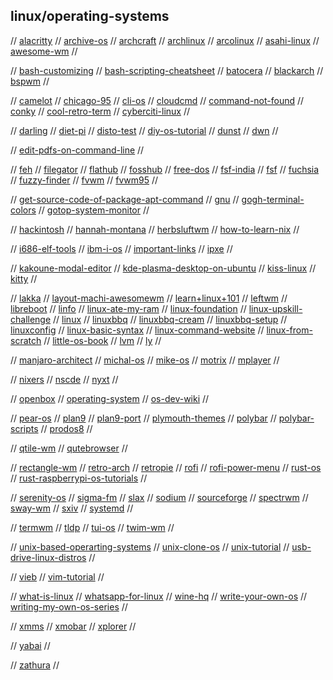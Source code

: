 ## linux/operating-systems

// [alacritty](https://github.com/alacritty/alacritty)
// [archive-os](https://archiveos.org/)
// [archcraft](https://archcraft.io/)
// [archlinux](https://archlinux.org/)
// [arcolinux](https://www.arcolinux.info/)
// [asahi-linux](https://asahilinux.org/)
// [awesome-wm](https://awesomewm.org/)
//

// [bash-customizing](https://phoenixnap.com/kb/change-bash-prompt-linux)
// [bash-scripting-cheatsheet](https://devhints.io/bash)
// [batocera](https://batocera.org/)
// [blackarch](https://blackarch.org/)
// [bspwm](https://github.com/baskerville/bspwm)
//

// [camelot](https://github.com/IngvarX/Camelot)
// [chicago-95](https://github.com/grassmunk/Chicago95)
// [cli-os](https://archiveos.org/tag/cli/)
// [cloudcmd](https://cloudcmd.io/)
// [command-not-found](https://command-not-found.com/)
// [conky](https://github.com/brndnmtthws/conky)
// [cool-retro-term](https://github.com/Swordfish90/cool-retro-term)
// [cyberciti-linux](https://www.cyberciti.biz/)
//

// [darling](https://darlinghq.org/)
// [diet-pi](https://dietpi.com/)
// [disto-test](https://distrotest.net/index.php)
// [diy-os-tutorial](https://github.com/cfenollosa/os-tutorial)
// [dunst](https://dunst-project.org/)
// [dwn](https://dwm.suckless.org/)
//

// [edit-pdfs-on-command-line](https://opensource.com/article/21/7/qpdf-command-line)
//

// [feh](https://feh.finalrewind.org/)
// [filegator](https://github.com/filegator/filegator)
// [flathub](https://flathub.org/)
// [fosshub](https://www.fosshub.com/)
// [free-dos](http://freedos.org/)
// [fsf-india](https://fsf.org.in/)
// [fsf](https://www.fsf.org/)
// [fuchsia](https://fuchsia.dev/)
// [fuzzy-finder](https://github.com/junegunn/fzf)
// [fvwm](https://www.fvwm.org/)
// [fvwm95](http://fvwm95.sourceforge.net/)
//

// [get-source-code-of-package-apt-command](https://www.cyberciti.biz/faq/how-to-get-source-code-of-package-using-the-apt-command-on-debian-or-ubuntu/)
// [gnu](https://www.gnu.org/)
// [gogh-terminal-colors](https://mayccoll.github.io/Gogh/)
// [gotop-system-monitor](https://github.com/xxxserxxx/gotop)
//

// [hackintosh](https://hackintosh.com/)
// [hannah-montana](http://hannahmontana.sourceforge.net/)
// [herbsluftwm](https://herbstluftwm.org/)
// [how-to-learn-nix](https://ianthehenry.com/posts/how-to-learn-nix/)
//

// [i686-elf-tools](https://github.com/lordmilko/i686-elf-tools)
// [ibm-i-os](https://en.wikipedia.org/wiki/IBM_i)
// [important-links](https://www.aktsbot.in/links.html)
// [ipxe](https://ipxe.org/)
//

// [kakoune-modal-editor](https://github.com/mawww/kakoune)
// [kde-plasma-desktop-on-ubuntu](https://itsfoss.com/install-kde-on-ubuntu/)
// [kiss-linux](https://k1sslinux.org/)
// [kitty](https://sw.kovidgoyal.net/kitty/)
//

// [lakka](http://www.lakka.tv/)
// [layout-machi-awesomewm](https://github.com/xinhaoyuan/layout-machi)
// [learn+linux+101](https://developer.ibm.com/tutorials/l-lpic1-106-1/)
// [leftwm](https://github.com/leftwm/leftwm)
// [libreboot](https://libreboot.org/)
// [linfo](http://www.linfo.org/index.html)
// [linux-ate-my-ram](https://www.linuxatemyram.com/)
// [linux-foundation](https://www.linuxfoundation.org/)
// [linux-upskill-challenge](https://www.i-programmer.info/news/126-os/14721-the-linux-upskill-challenge.html)
// [linux](https://www.linux.org/)
// [linuxbbq](https://linuxbbq.com/)
// [linuxbbq-cream](https://linuxbbq.com/cream.html)
// [linuxbbq-setup](https://www.youtube.com/watch?app=desktop&v=oPdwtIPDDpA)
// [linuxconfig](https://linuxconfig.org/)
// [linux-basic-syntax](https://linuxconfig.org/tutorial-on-how-to-write-basic-udev-rules-in-linux)
// [linux-command-website](http://linuxcommand.org/index.php)
// [linux-from-scratch](http://www.linuxfromscratch.org/lfs/)
// [little-os-book](https://littleosbook.github.io/)
// [lvm](https://edumotivation.com/what-is-lvm-logical-volume-manager/)
// [ly](https://github.com/nullgemm/ly)
//

// [manjaro-architect](https://wiki.manjaro.org/index.php/Installation_with_Manjaro_Architect)
// [michal-os](https://sourceforge.net/projects/michalos/)
// [mike-os](http://mikeos.sourceforge.net/)
// [motrix](https://github.com/agalwood/Motrix)
// [mplayer](http://www.mplayerhq.hu/design7/news.html)
//

// [nixers](https://nixers.net/)
// [nscde](https://github.com/NsCDE/NsCDE)
// [nyxt](https://github.com/atlas-engineer/nyxt)
//

// [openbox](http://openbox.org/wiki/Main_Page)
// [operating-system](https://www.operating-system.org/index.html)
// [os-dev-wiki](https://wiki.osdev.org/Main_Page)
//

// [pear-os](https://pearos.xyz/)
// [plan9](https://9p.io/plan9/)
// [plan9-port](https://9fans.github.io/plan9port/)
// [plymouth-themes](https://github.com/adi1090x/plymouth-themes)
// [polybar](https://github.com/polybar/polybar)
// [polybar-scripts](https://awesomeopensource.com/project/polybar/polybar-scripts)
// [prodos8](https://prodos8.com/)
//

// [qtile-wm](http://www.qtile.org/)
// [qutebrowser](https://www.qutebrowser.org/)
//

// [rectangle-wm](https://github.com/rxhanson/Rectangle)
// [retro-arch](https://www.retroarch.com/)
// [retropie](https://retropie.org.uk/)
// [rofi](https://github.com/davatorium/rofi)
// [rofi-power-menu](https://github.com/jluttine/rofi-power-menu)
// [rust-os](https://os.phil-opp.com/)
// [rust-raspberrypi-os-tutorials](https://github.com/sachaos/rust-raspberrypi-OS-tutorials)
//

// [serenity-os](https://github.com/SerenityOS/serenity)
// [sigma-fm](https://github.com/aleksey-hoffman/sigma-file-manager)
// [slax](https://www.slax.org/)
// [sodium](https://github.com/Sweets/sodium)
// [sourceforge](https://sourceforge.net/)
// [spectrwm](https://github.com/conformal/spectrwm)
// [sway-wm](https://swaywm.org/)
// [sxiv](https://github.com/muennich/sxiv)
// [systemd](https://systemd.io/)
//

// [termwm](https://gitlab.com/jD91mZM2/termwm)
// [tldp](https://tldp.org/)
// [tui-os](https://archiveos.org/tag/tui/)
// [twim-wm](https://github.com/cosmos72/twin)
//

// [unix-based-operarting-systems](https://www.ubuntupit.com/unix-based-operating-systems/)
// [unix-clone-os](http://www.jamesmolloy.co.uk/tutorial_html/index.html)
// [unix-tutorial](https://www.tutorialspoint.com/unix/index.htm)
// [usb-drive-linux-distros](https://opensource.com/article/21/4/usb-drive-linux-distro)
//

// [vieb](https://vieb.dev/)
// [vim-tutorial](https://linuxconfig.org/vim-tutorial)
//

// [what-is-linux](https://www.linux.com/what-is-linux/)
// [whatsapp-for-linux](https://github.com/eneshecan/whatsapp-for-linux)
// [wine-hq](https://www.winehq.org/)
// [write-your-own-os](http://mikeos.sourceforge.net/write-your-own-os.html)
// [writing-my-own-os-series](https://dev.to/frosnerd/series/9585)
//

// [xmms](https://www.xmms.org/)
// [xmobar](https://github.com/jaor/xmobar)
// [xplorer](https://github.com/kimlimjustin/xplorer)
//

// [yabai](https://github.com/koekeishiya/yabai)
//

// [zathura](https://pwmt.org/projects/zathura/)
//

